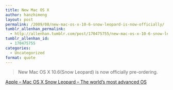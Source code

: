 ```yaml
---
title: New Mac OS X
author: hanzhimeng
layout: post
permalink: /2009/08/new-mac-os-x-10-6-snow-leopard-is-now-officially/
tumblr_allenhan_permalink:
  - http://allenhan.tumblr.com/post/170475755/new-mac-os-x-10-6-snow-leopard-is-now-officially
tumblr_allenhan_id:
  - 170475755
categories:
  - Uncategorized
format: quote
---
```

> New Mac OS X 10.6(Snow Leopard) is now officially pre-ordering.

<div class="attribution">
  <a href="http://www.apple.com/macosx/">Apple &#8211; Mac OS X Snow Leopard &#8211; The world’s most advanced OS</a>
</div>
